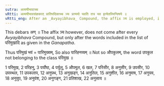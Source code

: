 ```yaml
---
sutra: अव्ययीभावाच्च
vRtti: अव्ययीभावसंज्ञकात् प्रातिपदिकाच्च ञ्यः प्रत्ययो भवति तत्र भव इत्येतस्मिन्विषये ॥
vRtti_eng: After an _Avyayibhava_ Compound, the affix ञ्य is employed, in the sense of \"who stays there.'
---
```

This debars अण् ॥ The affix ञ्य however, does not come after every _Avyayibhava_ Compound, but only after the words included in the list of परिमुखादि as given in the _Ganapatha_.

Thus परिमुखं भवं = पारिमुख्यम्, So also पारिहनव्यम् ॥ Not so औपकुलम्, the word उपकुल not belonging to the class परिमुख ॥

1 परिमुख, 2 परिहनु, 3 पर्योष्ठ, 4 पर्युलू, 5 औपमूल, 6 खल, 7 परिसीर, 8 अनुसीर, 9 उपसीर, 10 उपस्थल, 11 उपकलाप, 12 अनुपथ, 13 अनुखड्ग, 14 अनुतिल, 15 अनुशीत, 16 अनुमाष, 17 अनुयव, 18 अनुयुप, 19 अनुवंश, 20 अनुगङ्ग, 21 प्रतिशाख, 22 अनुसाय ॥
